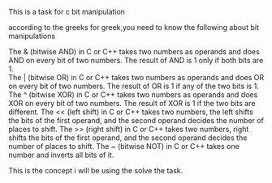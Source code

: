 This is a task for c bit manipulation

according to the greeks for greek,you need to know the following about bit manipulations

The & (bitwise AND) in C or C++ takes two numbers as operands and does AND on every bit of two numbers. The result of AND is 1 only if both bits are 1.  
The | (bitwise OR) in C or C++ takes two numbers as operands and does OR on every bit of two numbers. The result of OR is 1 if any of the two bits is 1. 
The ^ (bitwise XOR) in C or C++ takes two numbers as operands and does XOR on every bit of two numbers. The result of XOR is 1 if the two bits are different. 
The << (left shift) in C or C++ takes two numbers, the left shifts the bits of the first operand, and the second operand decides the number of places to shift. 
The >> (right shift) in C or C++ takes two numbers, right shifts the bits of the first operand, and the second operand decides the number of places to shift. 
The ~ (bitwise NOT) in C or C++ takes one number and inverts all bits of it.

This is the concept i will be using the solve the task.
